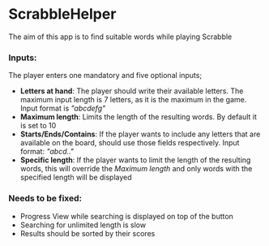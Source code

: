 # ScrabbleHelper

The aim of this app is to find suitable words while playing Scrabble

### Inputs:
The player enters one mandatory and five optional inputs;
- **Letters at hand**: The player should write their available letters. The maximum input length is 7 letters, as it is the maximum in the game. Input format is *"abcdefg"*
- **Maximum length**: Limits the length of the resulting words. By default it is set to 10
- **Starts/Ends/Contains**: If the player wants to include any letters that are available on the board, should use those fields respectively. Input format: *"abcd.."*
- **Specific length**: If the player wants to limit the length of the resulting words, this will override the *Maximum length* and only words with the specified length will be displayed

### Needs to be fixed:

- Progress View while searching is displayed on top of the button
- Searching for unlimited length is slow
- Results should be sorted by their scores
